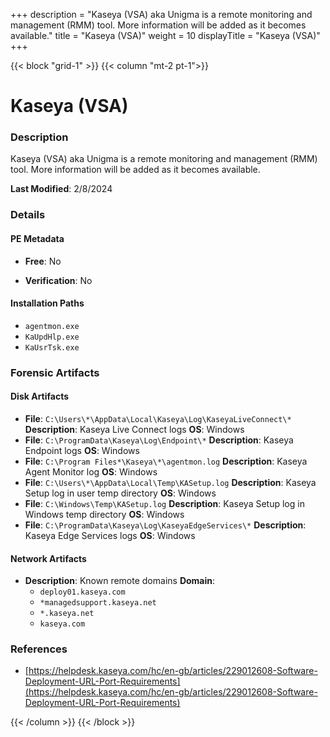 +++
description = "Kaseya (VSA) aka Unigma is a remote monitoring and management (RMM) tool. More information will be added as it becomes available."
title = "Kaseya (VSA)"
weight = 10
displayTitle = "Kaseya (VSA)"
+++


{{< block "grid-1" >}}
{{< column "mt-2 pt-1">}}

# Kaseya (VSA)


### Description

Kaseya (VSA) aka Unigma is a remote monitoring and management (RMM) tool. More information will be added as it becomes available.



**Last Modified**: 2/8/2024

### Details


#### PE Metadata


- **Free**: No

- **Verification**: No




#### Installation Paths
- `agentmon.exe`
- `KaUpdHlp.exe`
- `KaUsrTsk.exe`

### Forensic Artifacts

#### Disk Artifacts
- **File**: `C:\Users\*\AppData\Local\Kaseya\Log\KaseyaLiveConnect\*`
  **Description**: Kaseya Live Connect logs
  **OS**: Windows
- **File**: `C:\ProgramData\Kaseya\Log\Endpoint\*`
  **Description**: Kaseya Endpoint logs
  **OS**: Windows
- **File**: `C:\Program Files*\Kaseya\*\agentmon.log`
  **Description**: Kaseya Agent Monitor log
  **OS**: Windows
- **File**: `C:\Users\*\AppData\Local\Temp\KASetup.log`
  **Description**: Kaseya Setup log in user temp directory
  **OS**: Windows
- **File**: `C:\Windows\Temp\KASetup.log`
  **Description**: Kaseya Setup log in Windows temp directory
  **OS**: Windows
- **File**: `C:\ProgramData\Kaseya\Log\KaseyaEdgeServices\*`
  **Description**: Kaseya Edge Services logs
  **OS**: Windows



#### Network Artifacts

- **Description**: Known remote domains
  **Domain**:
    - `deploy01.kaseya.com`
    - `*managedsupport.kaseya.net`
    - `*.kaseya.net`
    - `kaseya.com`





### References
- [https://helpdesk.kaseya.com/hc/en-gb/articles/229012608-Software-Deployment-URL-Port-Requirements](https://helpdesk.kaseya.com/hc/en-gb/articles/229012608-Software-Deployment-URL-Port-Requirements)



{{< /column >}}
{{< /block >}}
